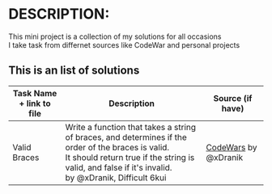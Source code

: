 # DESCRIPTION:

This mini project is a collection of my solutions for all occasions<br>
I take task from differnet sources like CodeWar and personal projects

## This is an list of solutions

| Task Name + link to file | Description                                                                                                                                                                                                     | Source (if have)                                                                          |
| ------------------------ | --------------------------------------------------------------------------------------------------------------------------------------------------------------------------------------------------------------- | ----------------------------------------------------------------------------------------- |
| Valid Braces             | Write a function that takes a string of braces, and determines if the order of the braces is valid.<br>It should return true if the string is valid, and false if it's invalid.<br> by @xDranik, Difficult 6kui | [CodeWars](https://www.codewars.com/kata/5277c8a221e209d3f6000b56/javascript) by @xDranik |
